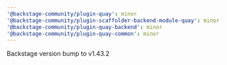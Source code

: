 ```yaml
---
'@backstage-community/plugin-quay': minor
'@backstage-community/plugin-scaffolder-backend-module-quay': minor
'@backstage-community/plugin-quay-backend': minor
'@backstage-community/plugin-quay-common': minor
---
```


Backstage version bump to v1.43.2

